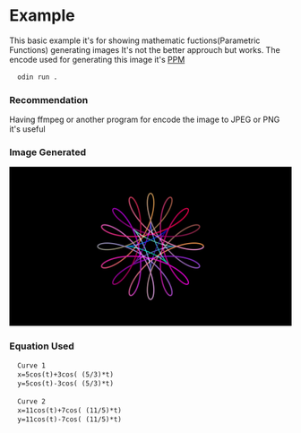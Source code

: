 # Example
This basic example it's for showing mathematic fuctions(Parametric Functions) generating images
It's not the better approuch but works. The encode used for generating this image it's [PPM](https://en.wikipedia.org/wiki/Netpbm)
```sh
  odin run .
```

### Recommendation
Having ffmpeg or another program for encode the image to JPEG or PNG it's useful

### Image Generated
![Parametric Curve](.image.jpg "Parametric Curve")

### Equation Used
```
  Curve 1
  x=5cos(t)+3cos( (5/3)*t)
  y=5cos(t)-3cos( (5/3)*t)

  Curve 2
  x=11cos(t)+7cos( (11/5)*t)
  y=11cos(t)-7cos( (11/5)*t)
  
```
